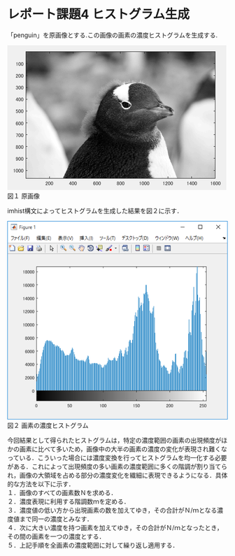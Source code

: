﻿# レポート課題4  ヒストグラム生成
 
 「penguin」を原画像とする.この画像の画素の濃度ヒストグラムを生成する.  
  
 ![原画像](https://github.com/penguinbigwave/lecture_image_processing/blob/master/image/penguin2_1.png?raw=true)  
 図１ 原画像  
 
 imhist構文によってヒストグラムを生成した結果を図２に示す．  
  
 ![原画像](https://github.com/penguinbigwave/lecture_image_processing/blob/master/image/penguin4_1.png?raw=true)  
 図２ 画素の濃度ヒストグラム  
 
 今回結果として得られたヒストグラムは，特定の濃度範囲の画素の出現頻度がほかの画素に比べて多いため，画像中の大半の画素の濃度の変化が表現され難くなっている．こういった場合には濃度変換を行ってヒストグラムを均一化する必要がある．これによって出現頻度の多い画素の濃度範囲に多くの階調が割り当てられ，画像の大領域を占める部分の濃度変化を繊細に表現できるようになる．具体的な方法を以下に示す．  
 １．画像のすべての画素数Ｎを求める．  
 ２．濃度表現に利用する階調数ｍを定める．  
 ３．濃度値の低い方から出現画素の数を加えてゆき，その合計がＮ/ｍとなる濃度値まで同一の濃度とみなす．  
 ４．次に大きい濃度を持つ画素を加えてゆき，その合計がＮ/ｍとなったとき，その間の画素を一つの濃度とする．  
 ５．上記手順を全画素の濃度範囲に対して繰り返し適用する．
